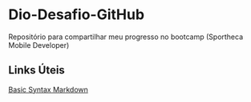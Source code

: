 # Dio-Desafio-GitHub
Repositório para compartilhar meu progresso no bootcamp (Sportheca Mobile Developer)

## Links Úteis
[Basic Syntax Markdown](https://www.markdownguide.org/basic-syntax/)
